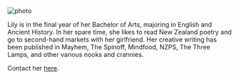 <img src="{{ site.url }}/images/lilyholloway.jpg" alt="photo" class="mt4 db center" /><br>

Lily is in the final year of her Bachelor of Arts, majoring in English and Ancient History. In her spare time, she likes to read New Zealand poetry and go to second-hand markets with her girlfriend. Her creative writing has been published in Mayhem, The Spinoff, Mindfood, NZPS, The Three Lamps, and other various nooks and crannies.

Contact her <a href="mailto:lily.holloway@gmail.com">here</a>.
